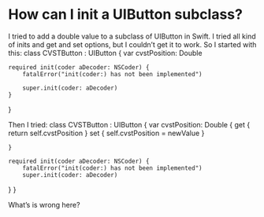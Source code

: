 
# How can I init a UIButton subclass?

I tried to add a double value to a subclass of UIButton in Swift. I tried all kind of inits and get and set options, but I couldn’t get it to work.
So I started with this:
class CVSTButton : UIButton {
    var cvstPosition: Double

    required init(coder aDecoder: NSCoder) {
        fatalError("init(coder:) has not been implemented")

        super.init(coder: aDecoder)
    }
}

Then I tried:
class CVSTButton : UIButton {
    var cvstPosition: Double {
        get {
            return self.cvstPosition
        }
        set {
            self.cvstPosition = newValue
        }

    }

    required init(coder aDecoder: NSCoder) {
        fatalError("init(coder:) has not been implemented")
        super.init(coder: aDecoder)
   }
}

What’s is wrong here?

        